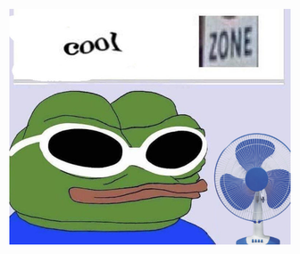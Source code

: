 [![*cool Zone*](/1604586074398.png)](https://babylonbee.com/news/trump-shows-off-completed-awana-vest)

